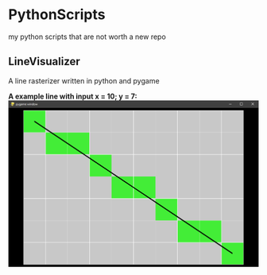 # PythonScripts
my python scripts that are not worth a new repo


## LineVisualizer
A line rasterizer written in python and pygame  

**A example line with input x = 10; y = 7:**
![LineVisualizer Screenshot](/src/linevisualizer.png)
